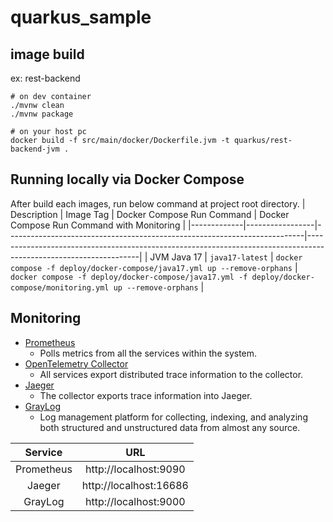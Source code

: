 # quarkus_sample

## image build
ex: rest-backend
```
# on dev container
./mvnw clean
./mvnw package

# on your host pc
docker build -f src/main/docker/Dockerfile.jvm -t quarkus/rest-backend-jvm .
```

## Running locally via Docker Compose  
After build each images, run below command at project root directory.
| Description | Image Tag       | Docker Compose Run Command                                               | Docker Compose Run Command with Monitoring                                                                       |
|-------------|-----------------|--------------------------------------------------------------------------|------------------------------------------------------------------------------------------------------------------|
| JVM Java 17 | `java17-latest` | `docker compose -f deploy/docker-compose/java17.yml up --remove-orphans` | `docker compose -f deploy/docker-compose/java17.yml -f deploy/docker-compose/monitoring.yml up --remove-orphans` |

## Monitoring
- [Prometheus](https://prometheus.io/)
    - Polls metrics from all the services within the system.
- [OpenTelemetry Collector](https://opentelemetry.io/docs/collector)
    - All services export distributed trace information to the collector.
- [Jaeger](https://www.jaegertracing.io)
    - The collector exports trace information into Jaeger.
- [GrayLog](https://graylog.org/)
    - Log management platform for collecting, indexing, and analyzing both structured and unstructured data from almost any source.

| Service | URL |
| :----: | :------------: |
| Prometheus | http://localhost:9090 |
| Jaeger | http://localhost:16686 |
| GrayLog | http://localhost:9000 |
